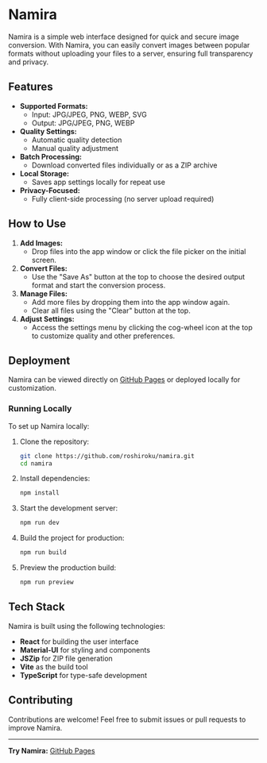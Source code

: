 # Namira

Namira is a simple web interface designed for quick and secure image conversion. With Namira, you can easily convert images between popular formats without uploading your files to a server, ensuring full transparency and privacy.

## Features

- **Supported Formats:**
  - Input: JPG/JPEG, PNG, WEBP, SVG
  - Output: JPG/JPEG, PNG, WEBP
- **Quality Settings:**
  - Automatic quality detection
  - Manual quality adjustment
- **Batch Processing:**
  - Download converted files individually or as a ZIP archive
- **Local Storage:**
  - Saves app settings locally for repeat use
- **Privacy-Focused:**
  - Fully client-side processing (no server upload required)

## How to Use

1. **Add Images:**
   - Drop files into the app window or click the file picker on the initial screen.
2. **Convert Files:**
   - Use the "Save As" button at the top to choose the desired output format and start the conversion process.
3. **Manage Files:**
   - Add more files by dropping them into the app window again.
   - Clear all files using the "Clear" button at the top.
4. **Adjust Settings:**
   - Access the settings menu by clicking the cog-wheel icon at the top to customize quality and other preferences.

## Deployment

Namira can be viewed directly on [GitHub Pages](https://roshiroku.github.io/namira/) or deployed locally for customization.

### Running Locally

To set up Namira locally:

1. Clone the repository:
   ```bash
   git clone https://github.com/roshiroku/namira.git
   cd namira
   ```
2. Install dependencies:
   ```bash
   npm install
   ```
3. Start the development server:
   ```bash
   npm run dev
   ```
4. Build the project for production:
   ```bash
   npm run build
   ```
5. Preview the production build:
   ```bash
   npm run preview
   ```

## Tech Stack

Namira is built using the following technologies:

- **React** for building the user interface
- **Material-UI** for styling and components
- **JSZip** for ZIP file generation
- **Vite** as the build tool
- **TypeScript** for type-safe development

## Contributing

Contributions are welcome! Feel free to submit issues or pull requests to improve Namira.

---

**Try Namira:** [GitHub Pages](https://roshiroku.github.io/namira/)

